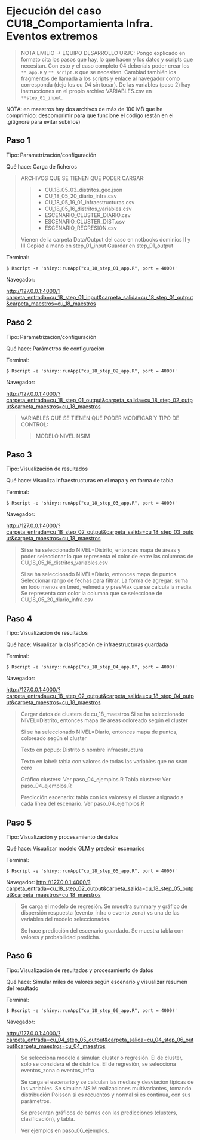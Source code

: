 Ejecución del caso CU18_Comportamienta Infra. Eventos extremos			
========================================================================


>NOTA EMILIO -> EQUIPO DESARROLLO URJC: Pongo explicado en formato cita los pasos que hay, lo
que hacen y los datos y scripts que necesitan. Con esto y el caso completo 04 
deberíais poder crear los `**_app.R` y `**_script.R` que se necesiten. Cambiad
también los fragmentos de llamada a los scripts y enlace al navegador como corresponda
(dejo los cu_04 sin tocar). De las variables (paso 2) hay instrucciones en el propio
archivo VARIABLES.csv en `**step_01_input`.

NOTA: en maestros hay dos archivos de más de 100 MB que he comprimido: descomprimir para que funcione el código (están en el .gitignore para evitar subirlos)


Paso 1
------

Tipo: Parametrización/configuración

Qué hace: Carga de ficheros


> ARCHIVOS QUE SE TIENEN QUE PODER CARGAR:
>> * CU_18_05_03_distritos_geo.json
>> * CU_18_05_20_diario_infra.csv
>> * CU_18_05_19_01_infraestructuras.csv
>> * CU_18_05_16_distritos_variables.csv
>> * ESCENARIO_CLUSTER_DIARIO.csv
>> * ESCENARIO_CLUSTER_DIST.csv
>> * ESCENARIO_REGRESION.csv
>
>Vienen de la carpeta Data/Output del caso en notbooks dominios II y III
>Copiad a mano en step_01_input
>Guardar en step_01_output




Terminal:

````
$ Rscript -e 'shiny::runApp("cu_18_step_01_app.R", port = 4000)'
````

Navegador:

http://127.0.0.1:4000/?carpeta_entrada=cu_18_step_01_input&carpeta_salida=cu_18_step_01_output&carpeta_maestros=cu_18_maestros


Paso 2
------

Tipo: Parametrización/configuración

Qué hace: Parámetros de configuración

Terminal:

````
$ Rscript -e 'shiny::runApp("cu_18_step_02_app.R", port = 4000)'
````

Navegador:

http://127.0.0.1:4000/?carpeta_entrada=cu_18_step_01_output&carpeta_salida=cu_18_step_02_output&carpeta_maestros=cu_18_maestros


> VARIABLES QUE SE TIENEN QUE PODER MODIFICAR Y TIPO DE CONTROL:
>> MODELO 
>> NIVEL
>> NSIM


Paso 3
------

Tipo: Visualización de resultados

Qué hace: Visualiza infraestructuras en el mapa y en forma de tabla

Terminal:

````
$ Rscript -e 'shiny::runApp("cu_18_step_03_app.R", port = 4000)'
````

Navegador:

http://127.0.0.1:4000/?carpeta_entrada=cu_18_step_02_output&carpeta_salida=cu_18_step_03_output&carpeta_maestros=cu_18_maestros


>Si se ha seleccionado NIVEL=Distrito, entonces mapa de áreas y poder seleccionar
lo que representa el color de entre las columnas de CU_18_05_16_distritos_variables.csv
>
>Si se ha seleccionado NIVEL=Diario, entonces mapa de puntos. Seleccionar rango de
fechas para filtrar. La forma de agregar: suma en todo menos en tmed, velmedia y presMax
que se calcula la media. Se representa con color la columna que se seleccione de 
CU_18_05_20_diario_infra.csv


Paso 4
------

Tipo: Visualización de resultados

Qué hace: Visualizar la clasificación de infraestructuras guardada


Terminal:

````
$ Rscript -e 'shiny::runApp("cu_18_step_04_app.R", port = 4000)'
````

Navegador:

http://127.0.0.1:4000/?carpeta_entrada=cu_18_step_02_output&carpeta_salida=cu_18_step_04_output&carpeta_maestros=cu_18_maestros


>Cargar datos de clusters de cu_18_maestros
>Si se ha seleccionado NIVEL=Distrito, entonces mapa de áreas coloreado según el cluster
>
>Si se ha seleccionado NIVEL=Diario, entonces mapa de puntos, coloreado según el cluster
>
>Texto en popup: Distrito o nombre infraestructura
>
>Texto en label: tabla con valores de todas las variables que no sean cero 
>
>Gráfico clusters: Ver paso_04_ejemplos.R
>Tabla clusters: Ver paso_04_ejemplos.R
>
> Predicción escenario: tabla con los valores y el cluster asignado a cada línea
del escenario. Ver paso_04_ejemplos.R


Paso 5
------

Tipo: Visualización y procesamiento de datos

Qué hace: Visualizar modelo GLM y predecir escenarios


Terminal:

````
$ Rscript -e 'shiny::runApp("cu_18_step_05_app.R", port = 4000)'
````

Navegador:
http://127.0.0.1:4000/?carpeta_entrada=cu_18_step_02_output&carpeta_salida=cu_18_step_05_output&carpeta_maestros=cu_18_maestros


>Se carga el modelo de regresión. Se muestra summary y gráfico de dispersión
respuesta (evento_infra o evento_zona) vs una de las variables del modelo
seleccionadas.
>
>Se hace predicción del escenario guardado. Se muestra tabla con valores y 
probabilidad predicha.


Paso 6
------

Tipo: Visualización de resultados y procesamiento de datos

Qué hace: Simular miles de valores según escenario y visualizar resumen del resultado

Terminal:

````
$ Rscript -e 'shiny::runApp("cu_18_step_06_app.R", port = 4000)'
````

Navegador:

http://127.0.0.1:4000/?carpeta_entrada=cu_04_step_05_output&carpeta_salida=cu_04_step_06_output&carpeta_maestros=cu_04_maestros

>Se selecciona modelo a simular: cluster o regresión. El de cluster, solo se considera el de distritos.
>El de regresión, se selecciona eventos_zona o eventos_infra
>
>Se carga el escenario y se calculan las medias y desviación típicas de las variables.
>Se simulan NSIM realizaciones multivariantes, tomando distribución Poisson si es
>recuentos y normal si es continua, con sus parámetros.
>
>Se presentan gráficos de barras con las predicciones (clusters, clasificación), y
tabla.
>
>Ver ejemplos en paso_06_ejemplos.


